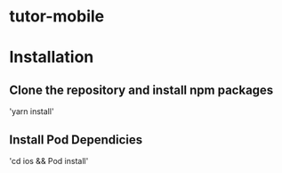 # tutor-mobile

# Installation
## Clone the repository and install npm packages
'yarn install'

## Install Pod Dependicies
'cd ios && Pod install'
